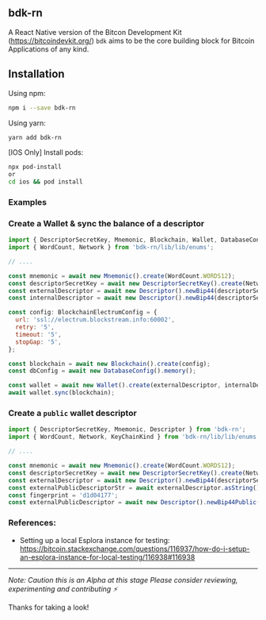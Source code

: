 ## bdk-rn

A React Native version of the Bitcon Development Kit (https://bitcoindevkit.org/)
`bdk` aims to be the core building block for Bitcoin Applications of any kind.

## Installation

Using npm:

```bash
npm i --save bdk-rn
```

Using yarn:

```bash
yarn add bdk-rn
```

[IOS Only] Install pods:

```bash
npx pod-install
or
cd ios && pod install
```

### Examples

### Create a Wallet & sync the balance of a descriptor

```js
import { DescriptorSecretKey, Mnemonic, Blockchain, Wallet, DatabaseConfig, Descriptor } from 'bdk-rn';
import { WordCount, Network } from 'bdk-rn/lib/lib/enums';

// ....

const mnemonic = await new Mnemonic().create(WordCount.WORDS12);
const descriptorSecretKey = await new DescriptorSecretKey().create(Network.Testnet, mnemonic);
const externalDescriptor = await new Descriptor().newBip44(descriptorSecretKey, KeyChainKind.External, Network.Testnet);
const internalDescriptor = await new Descriptor().newBip44(descriptorSecretKey, KeyChainKind.Internal, Network.Testnet);

const config: BlockchainElectrumConfig = {
  url: 'ssl://electrum.blockstream.info:60002',
  retry: '5',
  timeout: '5',
  stopGap: '5',
};

const blockchain = await new Blockchain().create(config);
const dbConfig = await new DatabaseConfig().memory();

const wallet = await new Wallet().create(externalDescriptor, internalDescriptor, Network.Testnet, dbConfig);
await wallet.sync(blockchain);
```

### Create a `public` wallet descriptor

```js
import { DescriptorSecretKey, Mnemonic, Descriptor } from 'bdk-rn';
import { WordCount, Network, KeyChainKind } from 'bdk-rn/lib/lib/enums';

// ....

const mnemonic = await new Mnemonic().create(WordCount.WORDS12);
const descriptorSecretKey = await new DescriptorSecretKey().create(Network.Testnet, mnemonic);
const externalDescriptor = await new Descriptor().newBip44(descriptorSecretKey, KeyChainKind.External, Network.Testnet);
const externalPublicDescriptorStr = await externalDescriptor.asString();
const fingerprint = 'd1d04177';
const externalPublicDescriptor = await new Descriptor().newBip44Public(externalPublicDescriptorStr, fingerprint, KeychainKind.External, Network.Testnet);
```

### References:
- Setting up a local Esplora instance for testing:
https://bitcoin.stackexchange.com/questions/116937/how-do-i-setup-an-esplora-instance-for-local-testing/116938#116938
---

_Note: Caution this is an Alpha at this stage
Please consider reviewing, experimenting and contributing ⚡️_

Thanks for taking a look!
